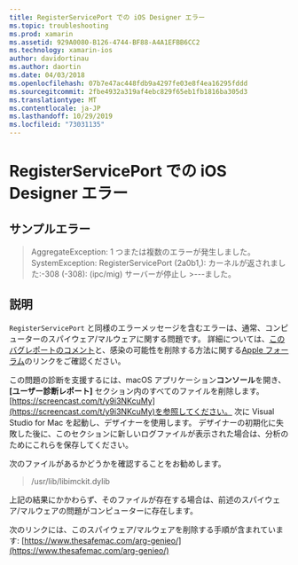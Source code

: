 ```yaml
---
title: RegisterServicePort での iOS Designer エラー
ms.topic: troubleshooting
ms.prod: xamarin
ms.assetid: 929A0080-B126-4744-BF88-A4A1EFBB6CC2
ms.technology: xamarin-ios
author: davidortinau
ms.author: daortin
ms.date: 04/03/2018
ms.openlocfilehash: 07b7e47ac448fdb9a4297fe03e8f4ea16295fddd
ms.sourcegitcommit: 2fbe4932a319af4ebc829f65eb1fb1816ba305d3
ms.translationtype: MT
ms.contentlocale: ja-JP
ms.lasthandoff: 10/29/2019
ms.locfileid: "73031135"
---
```

# <a name="ios-designer-error-with-registerserviceport"></a>RegisterServicePort での iOS Designer エラー

## <a name="sample-error"></a>サンプルエラー
> AggregateException: 1 つまたは複数のエラーが発生しました。 SystemException: RegisterServicePort (2a0b1,): カーネルが返されました:-308 (-308): (ipc/mig) サーバーが停止し >---ました。

## <a name="explanation"></a>説明
`RegisterServicePort` と同様のエラーメッセージを含むエラーは、通常、コンピューターのスパイウェア/マルウェアに関する問題です。 詳細については、[このバグレポートのコメント](https://bugzilla.xamarin.com/show_bug.cgi?id=21907#c4)と、感染の可能性を削除する方法に関する[Apple フォーラム](https://discussions.apple.com/thread/5596008)のリンクをご確認ください。 

この問題の診断を支援するには、macOS アプリケーション**コンソール**を開き、 **[ユーザー診断レポート]** セクション内のすべてのファイルを削除します。 [https://screencast.com/t/y9i3NKcuMy](https://screencast.com/t/y9i3NKcuMy)を参照してください。 次に Visual Studio for Mac を起動し、デザイナーを使用します。 デザイナーの初期化に失敗した後に、このセクションに新しいログファイルが表示された場合は、分析のためにこれらを保存してください。  

次のファイルがあるかどうかを確認することをお勧めします。 
> /usr/lib/libimckit.dylib

上記の結果にかかわらず、そのファイルが存在する場合は、前述のスパイウェア/マルウェアの問題がコンピューターに存在します。  

次のリンクには、このスパイウェア/マルウェアを削除する手順が含まれています: [https://www.thesafemac.com/arg-genieo/](https://www.thesafemac.com/arg-genieo/)  
